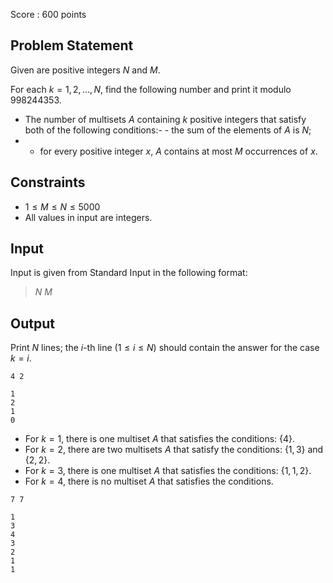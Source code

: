 Score : $600$ points

## Problem Statement

Given are positive integers $N$ and $M$.

For each $k=1,2,\ldots,N$, find the following number and print it modulo $998244353$.

- The number of multisets $A$ containing $k$ positive integers that satisfy both of the following conditions:-   - the sum of the elements of $A$ is $N$;
-   - for every positive integer $x$, $A$ contains at most $M$ occurrences of $x$.

## Constraints

- $1 \leq M \leq N \leq 5000$
- All values in input are integers.

## Input

Input is given from Standard Input in the following format:

> $N$ $M$

## Output

Print $N$ lines; the $i$-th line $(1 \leq i \leq N)$ should contain the answer for the case $k=i$.

```input1
4 2
```

```output1
1
2
1
0
```

- For $k=1$, there is one multiset $A$ that satisfies the conditions: $\{4\}$.
- For $k=2$, there are two multisets $A$ that satisfy the conditions: $\{1,3\}$ and $\{2,2\}$.
- For $k=3$, there is one multiset $A$ that satisfies the conditions: $\{1,1,2\}$.
- For $k=4$, there is no multiset $A$ that satisfies the conditions.

```input2
7 7
```

```output2
1
3
4
3
2
1
1
```